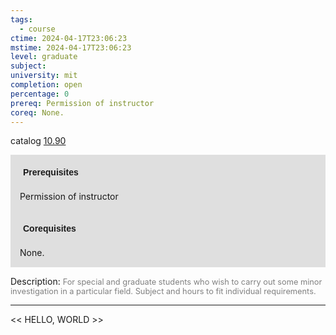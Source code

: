 ```yaml
---
tags:
  - course
ctime: 2024-04-17T23:06:23
mstime: 2024-04-17T23:06:23
level: graduate
subject: 
university: mit
completion: open
percentage: 0
prereq: Permission of instructor
coreq: None.
---
```


catalog [10.90](http://student.mit.edu/catalog/m10b.html#10.90)

<span style="display: block; padding: 15px; background-color: rgb(100, 100, 100, 0.2);"><font id="m_prereq430_0" style="display: block; font-family: Arial, sans-serif; font-weight: bold; padding: 5px">Prerequisites</font><br><span id="prereq430_0">Permission of instructor</span></span>
<span style="display: block; padding: 15px; background-color: rgb(100, 100, 100, 0.2);"><font id="m_coreq430_0" style="display: block; font-family: Arial, sans-serif; font-weight: bold; padding: 5px">Corequisites</font><br><span id="coreq430_0">None.</span></span>

<font style="">Description:</font>
<font style="color: grey; font-size: 0.8rem;">For special and graduate students who wish to carry out some minor investigation in a particular field. Subject and hours to fit individual requirements.</font>



---

<< HELLO, WORLD >>
